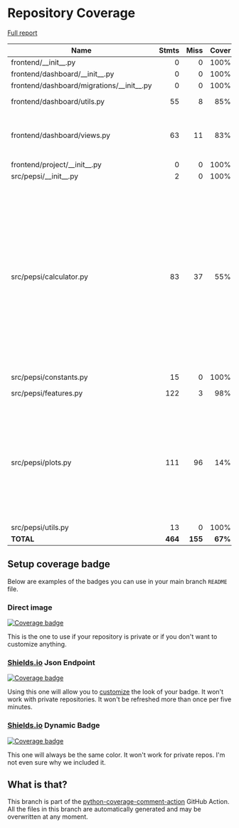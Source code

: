 # Repository Coverage

[Full report](https://htmlpreview.github.io/?https://github.com/ronjakrg/thesis-pepsi-package/blob/python-coverage-comment-action-data/htmlcov/index.html)

| Name                                          |    Stmts |     Miss |   Cover |   Missing |
|---------------------------------------------- | -------: | -------: | ------: | --------: |
| frontend/\_\_init\_\_.py                      |        0 |        0 |    100% |           |
| frontend/dashboard/\_\_init\_\_.py            |        0 |        0 |    100% |           |
| frontend/dashboard/migrations/\_\_init\_\_.py |        0 |        0 |    100% |           |
| frontend/dashboard/utils.py                   |       55 |        8 |     85% |78-85, 110 |
| frontend/dashboard/views.py                   |       63 |       11 |     83% |57-59, 79, 98-99, 107-111 |
| frontend/project/\_\_init\_\_.py              |        0 |        0 |    100% |           |
| src/pepsi/\_\_init\_\_.py                     |        2 |        0 |    100% |           |
| src/pepsi/calculator.py                       |       83 |       37 |     55% |57-62, 68, 71, 90-92, 113-115, 118-120, 127-130, 133-138, 145-149, 155-156, 178-179, 189-194, 205-209 |
| src/pepsi/constants.py                        |       15 |        0 |    100% |           |
| src/pepsi/features.py                         |      122 |        3 |     98% |37-42, 208 |
| src/pepsi/plots.py                            |      111 |       96 |     14% |26-67, 81-163, 171-191, 200-216, 224-235, 253-271, 287-302 |
| src/pepsi/utils.py                            |       13 |        0 |    100% |           |
|                                     **TOTAL** |  **464** |  **155** | **67%** |           |


## Setup coverage badge

Below are examples of the badges you can use in your main branch `README` file.

### Direct image

[![Coverage badge](https://raw.githubusercontent.com/ronjakrg/thesis-pepsi-package/python-coverage-comment-action-data/badge.svg)](https://htmlpreview.github.io/?https://github.com/ronjakrg/thesis-pepsi-package/blob/python-coverage-comment-action-data/htmlcov/index.html)

This is the one to use if your repository is private or if you don't want to customize anything.

### [Shields.io](https://shields.io) Json Endpoint

[![Coverage badge](https://img.shields.io/endpoint?url=https://raw.githubusercontent.com/ronjakrg/thesis-pepsi-package/python-coverage-comment-action-data/endpoint.json)](https://htmlpreview.github.io/?https://github.com/ronjakrg/thesis-pepsi-package/blob/python-coverage-comment-action-data/htmlcov/index.html)

Using this one will allow you to [customize](https://shields.io/endpoint) the look of your badge.
It won't work with private repositories. It won't be refreshed more than once per five minutes.

### [Shields.io](https://shields.io) Dynamic Badge

[![Coverage badge](https://img.shields.io/badge/dynamic/json?color=brightgreen&label=coverage&query=%24.message&url=https%3A%2F%2Fraw.githubusercontent.com%2Fronjakrg%2Fthesis-pepsi-package%2Fpython-coverage-comment-action-data%2Fendpoint.json)](https://htmlpreview.github.io/?https://github.com/ronjakrg/thesis-pepsi-package/blob/python-coverage-comment-action-data/htmlcov/index.html)

This one will always be the same color. It won't work for private repos. I'm not even sure why we included it.

## What is that?

This branch is part of the
[python-coverage-comment-action](https://github.com/marketplace/actions/python-coverage-comment)
GitHub Action. All the files in this branch are automatically generated and may be
overwritten at any moment.
